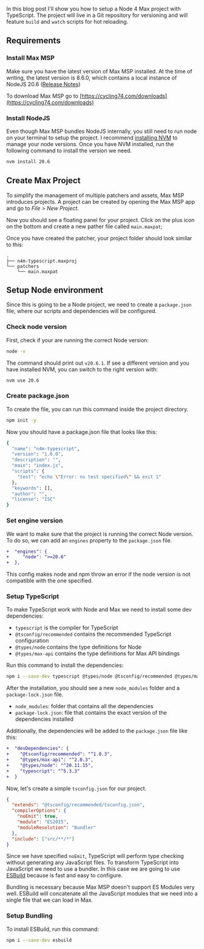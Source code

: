 In this blog post I'll show you how to setup a Node 4 Max project with TypeScript. The project will live in a Git repository for versioning and will feature `build` and `watch` scripts for hot reloading.

## Requirements

### Install Max MSP

Make sure you have the latest version of Max MSP installed.
At the time of writing, the latest version is 8.6.0, which contains a local instance of NodeJS 20.6 ([Release Notes](https://cycling74.com/releases/max/8.6.0))

To download Max MSP go to [https://cycling74.com/downloads](https://cycling74.com/downloads)

### Install NodeJS

Even though Max MSP bundles NodeJS internally, you still need to run node on your terminal to setup the project. I recommend [installing NVM](https://github.com/nvm-sh/nvm?tab=readme-ov-file#installing-and-updating) to manage your node versions.
Once you have NVM installed, run the following command to install the version we need.

```bash
nvm install 20.6
```

## Create Max Project

To simplify the management of multiple patchers and assets, Max MSP introduces projects. A project can be created by opening the Max MSP app and go to _File > New Project_.

Now you should see a floating panel for your project.
Click on the plus icon on the bottom and create a new pather file called `main.maxpat`;

Once you have created the patcher, your project folder should look similar to this:

```
.
├── n4m-typescript.maxproj
└── patchers
    └── main.maxpat
```

## Setup Node environment

Since this is going to be a Node project, we need to create a `package.json` file, where our scripts and dependencies will be configured.

### Check node version

First, check if your are running the correct Node version:

```bash
node -v
```

The command should print out `v20.6.1`.
If see a different version and you have installed NVM, you can switch to the right version with:

```bash
nvm use 20.6
```

### Create package.json

To create the file, you can run this command inside the project directory.

```bash
npm init -y
```

Now you should have a package.json file that looks like this:

```bash
{
  "name": "n4m-typescript",
  "version": "1.0.0",
  "description": "",
  "main": "index.js",
  "scripts": {
    "test": "echo \"Error: no test specified\" && exit 1"
  },
  "keywords": [],
  "author": "",
  "license": "ISC"
}
```

### Set engine version

We want to make sure that the project is running the correct Node version. To do so, we can add an `engines` property to the `package.json` file. 

```diff
+  "engines": {
+     "node": ">=20.6"
+  },
```

This config makes node and npm throw an error if the node version is not compatible with the one specified.

### Setup TypeScript

To make TypeScript work with Node and Max we need to install some dev dependencies:

- `typescript` is the compiler for TypeScript
- `@tsconfig/recommended` contains the recommended TypeScript configuration
- `@types/node` contains the type definitions for Node
- `@types/max-api` contains the type definitions for Max API bindings

Run this command to install the dependencies:

```bash
npm i --save-dev typescript @types/node @tsconfig/recommended @types/max-api
```

After the installation, you should see a new `node_modules` folder and a `package-lock.json` file.

- `node_modules`: folder that contains all the dependencies
- `package-lock.json`: file that contains the exact version of the dependencies installed

Additionally, the dependencies will be added to the `package.json` file like this:

```diff
+  "devDependencies": {
+    "@tsconfig/recommended": "^1.0.3",
+    "@types/max-api": "^2.0.3",
+    "@types/node": "^20.11.15",
+    "typescript": "^5.3.3"
+  }
```

Now, let's create a simple `tsconfig.json` for our project.

```json
{
  "extends": "@tsconfig/recommended/tsconfig.json",
  "compilerOptions": {
    "noEmit": true,
    "module": "ES2015",
    "moduleResolution": "Bundler"
  },
  "include": ["src/**/*"]
}
```

Since we have specified `noEmit`, TypeScript will perform type checking without generating any JavaScript files.
To transform TypeScript into JavaScript we need to use a bundler. In this case we are going to use [ESBuild](https://esbuild.github.io/) because is fast and easy to configure.

Bundling is necessary because Max MSP doesn't support ES Modules very well. ESBuild will concatenate all the JavaScript modules that we need into a single file that we can load in Max.

### Setup Bundling

To install ESBuild, run this command:

```bash
npm i --save-dev esbuild
```
